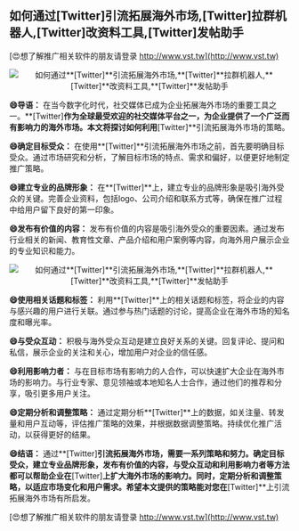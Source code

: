 ## **如何通过**[Twitter]**引流拓展海外市场,**[Twitter]**拉群机器人,**[Twitter]**改资料工具,**[Twitter]**发帖助手**

[😍想了解推广相关软件的朋友请登录 http://www.vst.tw](http://www.vst.tw)

 <center><img src="https://vst.tw/MP4/tuiguang/png/8.png" alt="如何通过**[Twitter]**引流拓展海外市场,**[Twitter]**拉群机器人,**[Twitter]**改资料工具,**[Twitter]**发帖助手"></center>

**😄导语：**
在当今数字化时代，社交媒体已成为企业拓展海外市场的重要工具之一。**[Twitter]**作为全球最受欢迎的社交媒体平台之一，为企业提供了一个广泛而有影响力的海外市场。本文将探讨如何利用**[Twitter]**引流拓展海外市场的策略。

**😄确定目标受众：**
在使用**[Twitter]**引流拓展海外市场之前，首先要明确目标受众。通过市场研究和分析，了解目标市场的特点、需求和偏好，以便更好地制定推广策略。

**😄建立专业的品牌形象：**
在**[Twitter]**上，建立专业的品牌形象是吸引海外受众的关键。完善企业资料，包括logo、公司介绍和联系方式等，确保在推广过程中给用户留下良好的第一印象。

**😄发布有价值的内容：**
发布有价值的内容是吸引海外受众的重要因素。通过发布行业相关的新闻、教育性文章、产品介绍和用户案例等内容，向海外用户展示企业的专业知识和能力。

 <center><img src="https://vst.tw/MP4/tuiguang/png/6.png" alt="如何通过**[Twitter]**引流拓展海外市场,**[Twitter]**拉群机器人,**[Twitter]**改资料工具,**[Twitter]**发帖助手"></center>

**😄使用相关话题和标签：**
利用**[Twitter]**上的相关话题和标签，将企业的内容与感兴趣的用户进行关联。通过参与热门话题的讨论，提高企业在海外市场的知名度和曝光率。

**😄与受众互动：**
积极与海外受众互动是建立良好关系的关键。回复评论、提问和私信，展示企业的关注和关心，增加用户对企业的信任感。

**😄利用影响力者：**
与在目标市场有影响力的人合作，可以快速扩大企业在海外市场的影响力。与行业专家、意见领袖或本地知名人士合作，通过他们的推荐和分享，吸引更多用户关注。

**😄定期分析和调整策略：**
通过定期分析**[Twitter]**上的数据，如关注量、转发量和用户互动等，评估推广策略的效果，并根据数据调整策略。持续优化推广活动，以获得更好的结果。

**😄结语：**
通过**[Twitter]**引流拓展海外市场，需要一系列策略和努力。确定目标受众，建立专业品牌形象，发布有价值的内容，与受众互动和利用影响力者等方法都可以帮助企业在**[Twitter]**上扩大海外市场的影响力。同时，定期分析和调整策略，以适应市场变化和用户需求。希望本文提供的策略能对您在**[Twitter]**上引流拓展海外市场有所启发。

[😍想了解推广相关软件的朋友请登录 http://www.vst.tw](http://www.vst.tw)



